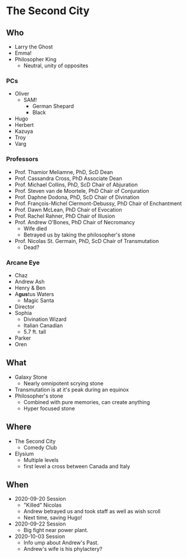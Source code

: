 # The Second City

## Who

- Larry the Ghost
- Emma!
- Philosopher King
  - Neutral, unity of opposites

### PCs

- Oliver
  - SAM!
    - German Shepard
    - Black
- Hugo
- Herbert
- Kazuya
- Troy
- Varg

### Professors

- Prof. Thamior Meliamne, PhD, ScD Dean
- Prof. Cassandra Cross, PhD Associate Dean
- Prof. Michael Collins, PhD, ScD Chair of Abjuration
- Prof. Steven van de Moortele, PhD Chair of Conjuration
- Prof. Daphne Dodona, PhD, ScD Chair of Divination
- Prof. François-Michel Clermont-Debussy, PhD Chair of Enchantment
- Prof. Dawn McLean, PhD Chair of Evocation
- Prof. Rachel Rahner, PhD Chair of Illusion
- Prof. Andrew O’Bones, PhD Chair of Necromancy
  - Wife died
  - Betrayed us by taking the philosopher's stone
- Prof. Nicolas St. Germain, PhD, ScD Chair of Transmutation
  - Dead?

### Arcane Eye

- Chaz
- Andrew Ash
- Henry & Ben
- A**gus**tus Waters
  - Magic Santa
- Director
- Sophia
  - Divination Wizard
  - Italian Canadian
  - 5.7 ft. tall
- Parker
- Oren

## What

- Galaxy Stone
  - Nearly omnipotent scrying stone
- Transmutation is at it's peak during an equinox
- Philosopher's stone
  - Combined with pure memories, can create anything
  - Hyper focused stone

## Where

- The Second City
  - Comedy Club
- Elysium
  - Multiple levels
  - first level a cross between Canada and Italy

## When

- 2020-09-20 Session
  - "Killed" Nicolas
  - Andrew betrayed us and took staff as well as wish scroll
  - Next time, saving Hugo!
- 2020-09-22 Session
  - Big fight near power plant.
- 2020-10-03 Session
  - Info ump about Andrew's Past.
  - Andrew's wife is his phylactery?

